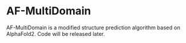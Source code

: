 # AF-MultiDomain
AF-MultiDomain is a modified structure prediction algorithm based on AlphaFold2. Code will be released later.
